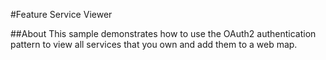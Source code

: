#Feature Service Viewer

##About
This sample demonstrates how to use the OAuth2 authentication pattern to view all services that you own and add them to a web map.

